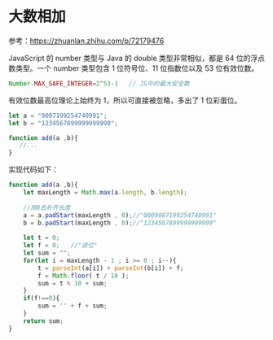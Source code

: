 # 大数相加

参考：https://zhuanlan.zhihu.com/p/72179476

JavaScript 的 number 类型与 Java 的 double 类型非常相似，都是 64 位的浮点数类型。一个 number 类型包含 1 位符号位、11 位指数位以及 53 位有效位数。

```js
Number.MAX_SAFE_INTEGER=2^53-1   // JS中的最大安全数
```
有效位数最高位理论上始终为 1，所以可直接被忽略，多出了 1 位彩蛋位。

```js
let a = "9007199254740991";
let b = "1234567899999999999";

function add(a ,b){
   //...
}
```

实现代码如下：

```js
function add(a ,b){
    let maxLength = Math.max(a.length, b.length);
    
    //用0去补齐长度
    a = a.padStart(maxLength , 0);//"0009007199254740991"
    b = b.padStart(maxLength , 0);//"1234567899999999999"
    
    let t = 0;
    let f = 0;   //"进位"
    let sum = "";
    for(let i = maxLength - 1 ; i >= 0 ; i--){
        t = parseInt(a[i]) + parseInt(b[i]) + f;
        f = Math.floor( t / 10 );
        sum = t % 10 + sum;
    }
    if(f!==0){
        sum = '' + f + sum;
    }
    return sum;
}
```


